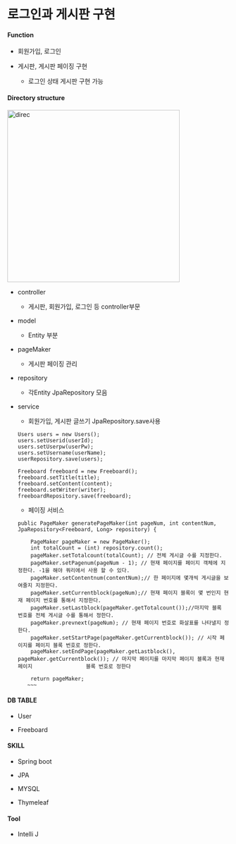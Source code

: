# 로그인과 게시판 구현

#### Function
- 회원가입, 로그인 

- 게시판, 게시판 페이징 구현
    - 로그인 상태 게시판 구현 가능

#### Directory structure

<img width="391" alt="direc" src="https://user-images.githubusercontent.com/48824988/64904008-1db5c600-d6fe-11e9-86be-5be9b1750ca0.png">


- controller
    - 게시판, 회원가입, 로그인 등 controller부문
    
- model
    - Entity 부분 
    
- pageMaker
    - 게시판 페이징 관리 
    
- repository
    - 각Entity JpaRepository 모음
    
- service 

    - 회원가입, 게시판 글쓰기 JpaRepository.save사용
    ~~~
  Users users = new Users();                        
  users.setUserid(userId);                      
  users.setUserpw(userPw);                      
  users.setUsername(userName);                      
  userRepository.save(users);
  
  Freeboard freeboard = new Freeboard();
  freeboard.setTitle(title);
  freeboard.setContent(content);
  freeboard.setWriter(writer);
  freeboardRepository.save(freeboard);
     ~~~
    - 페이징 서비스
    ~~~
   public PageMaker generatePageMaker(int pageNum, int contentNum, JpaRepository<Freeboard, Long> repository) {

        PageMaker pageMaker = new PageMaker();
        int totalCount = (int) repository.count();
        pageMaker.setTotalcount(totalCount); // 전체 게시글 수를 지정한다.
        pageMaker.setPagenum(pageNum - 1); // 현재 페이지를 페이지 객체에 지정한다. -1을 해야 쿼리에서 사용 할 수 있다.
        pageMaker.setContentnum(contentNum);// 한 페이지에 몇개씩 게시글을 보여줄지 지정한다.
        pageMaker.setCurrentblock(pageNum);// 현재 페이지 블록이 몇 번인지 현재 페이지 번호를 통해서 지정한다.
        pageMaker.setLastblock(pageMaker.getTotalcount());//마지막 블록 번호를 전체 게시글 수를 통해서 정한다.
        pageMaker.prevnext(pageNum); // 현재 페이지 번호로 화살표를 나타낼지 정한다.
        pageMaker.setStartPage(pageMaker.getCurrentblock()); // 시작 페이지를 페이지 블록 번호로 정한다.
        pageMaker.setEndPage(pageMaker.getLastblock(), pageMaker.getCurrentblock()); // 마지막 페이지를 마지막 페이지 블록과 현재 페이지                 블록 번호로 정한다

        return pageMaker;
       ~~~
#### DB TABLE
- User

- Freeboard



#### SKILL
- Spring boot

- JPA

- MYSQL

- Thymeleaf
#### Tool
- Intelli J
